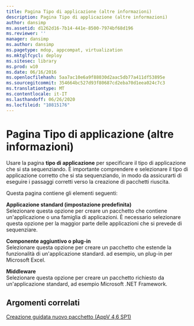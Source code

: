 ```yaml
---
title: Pagina Tipo di applicazione (altre informazioni)
description: Pagina Tipo di applicazione (altre informazioni)
author: dansimp
ms.assetid: d1262d16-7b14-441e-8500-7974bf68d196
ms.reviewer: ''
manager: dansimp
ms.author: dansimp
ms.pagetype: mdop, appcompat, virtualization
ms.mktglfcycl: deploy
ms.sitesec: library
ms.prod: w10
ms.date: 06/16/2016
ms.openlocfilehash: 5aa7ac10e6a9f88030d2aac5db77a411df53895e
ms.sourcegitcommit: 354664bc527d93f80687cd2eba70d1eea024c7c3
ms.translationtype: MT
ms.contentlocale: it-IT
ms.lasthandoff: 06/26/2020
ms.locfileid: "10815176"
---
```

# Pagina Tipo di applicazione (altre informazioni)


Usare la pagina **tipo di applicazione** per specificare il tipo di applicazione che si sta sequenziando. È importante comprendere e selezionare il tipo di applicazione corretto che si sta sequenziando, in modo da assicurarti di eseguire i passaggi corretti verso la creazione di pacchetti riuscita.

Questa pagina contiene gli elementi seguenti:

<a href="" id="standard-application--default-"></a>**Applicazione standard (impostazione predefinita)**  
Selezionare questa opzione per creare un pacchetto che contiene un'applicazione o una famiglia di applicazioni. È necessario selezionare questa opzione per la maggior parte delle applicazioni che si prevede di sequenziare.

<a href="" id="add-on-or-plug-in"></a>**Componente aggiuntivo o plug-in**  
Selezionare questa opzione per creare un pacchetto che estende la funzionalità di un'applicazione standard. ad esempio, un plug-in per Microsoft Excel.

<a href="" id="middleware"></a>**Middleware**  
Selezionare questa opzione per creare un pacchetto richiesto da un'applicazione standard, ad esempio Microsoft .NET Framework.

## Argomenti correlati


[Creazione guidata nuovo pacchetto (AppV 4,6 SP1)](create-new-package-wizard---appv-46-sp1-.md)

 

 






